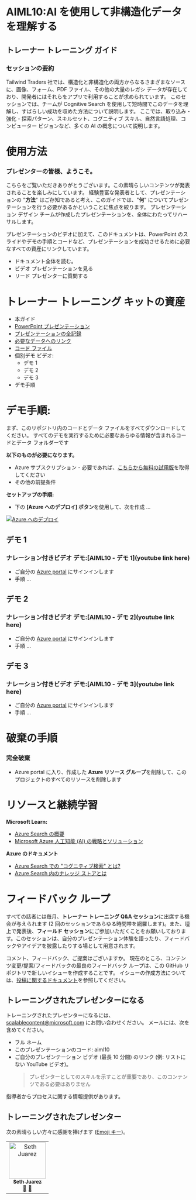 # <a name="aiml10-making-sense-of-your-unstructured-data-with-ai"></a>AIML10:AI を使用して非構造化データを理解する

## <a name="train-the-trainer-guide"></a>トレーナー トレーニング ガイド

### <a name="session-abstract"></a>セッションの要約

Tailwind Traders 社では、構造化と非構造化の両方からなるさまざまなソースに、画像、フォーム、PDF ファイル、その他の大量のレガシ データが存在しており、開発者にはそれらをアプリで利用することが求められています。 このセッションでは、チームが Cognitive Search を使用して短時間でこのデータを理解し、すばらしい成功を収めた方法について説明します。 ここでは、取り込み - 強化 - 探索パターン、スキルセット、コグニティブ スキル、自然言語処理、コンピューター ビジョンなど、多くの AI の概念について説明します。

# <a name="how-to-use"></a>使用方法

### <a name="welcome-presenter"></a>プレゼンターの皆様、ようこそ。

こちらをご覧いただきありがとうございます。この素晴らしいコンテンツが発表されることを楽しみにしています。 経験豊富な発表者として、プレゼンテーションの "**方法**" はご存知であると考え、このガイドでは、"**何**" についてプレゼンテーションを行う必要があるかということに焦点を絞ります。 プレゼンテーション デザイン チームが作成したプレゼンテーションを、全体にわたってリハーサルします。

プレゼンテーションのビデオに加えて、このドキュメントは、PowerPoint のスライドやデモの手順とコードなど、プレゼンテーションを成功させるために必要なすべての資産にリンクしています。

* ドキュメント全体を読む。
* ビデオ プレゼンテーションを見る
* リード プレゼンターに質問する

# <a name="assets-in-train-the-trainer-kit"></a>トレーナー トレーニング キットの資産

* 本ガイド
* [PowerPoint プレゼンテーション](https://globaleventcdn.blob.core.windows.net/assets/aiml/aiml10/AIML10_MakingSenseofYourUnstructuredDatawAI.pptx)
* [プレゼンテーションの全記録]()
* [必要なデータへのリンク]()
* [コード ファイル]()
* 個別デモ ビデオ: 
    * デモ 1
    * デモ 2
    * デモ 3
* デモ手順

# <a name="demo-instructions"></a>デモ手順:

まず、このリポジトリ内のコードとデータ ファイルをすべてダウンロードしてください。 すべてのデモを実行するために必要なあらゆる情報が含まれるコードとデータ フォルダーです

**以下のものが必要になります。**
* Azure サブスクリプション - 必要であれば、[こちらから無料の試用版](https://azure.microsoft.com/en-gb/free/?WT.mc_id=msignitethetour2019-github-aiml10)を取得してください
* その他の前提条件

**セットアップの手順:**
* 下の **[Azure へのデプロイ] ボタン**を使用して、次を作成 ...

[![Azure へのデプロイ](https://azuredeploy.net/deploybutton.png)](https://azuredeploy.net/)


## <a name="demo-1"></a>デモ 1

### <a name="video-demo-with-voice-over-aiml10---demo-1youtube-link-here"></a>ナレーション付きビデオ デモ:[AIML10 - デモ 1](youtube link here)

* ご自分の [Azure portal](https://azure.microsoft.com/en-gb/?WT.mc_id=msignitethetour2019-github-aiml10) にサインインします 
* 手順 ...

## <a name="demo-2"></a>デモ 2

### <a name="video-demo-with-voice-over-aiml10---demo-2youtube-link-here"></a>ナレーション付きビデオ デモ:[AIML10 - デモ 2](youtube link here)

* ご自分の [Azure portal](https://azure.microsoft.com/en-gb/?WT.mc_id=msignitethetour2019-github-aiml10) にサインインします 
* 手順 ...

## <a name="demo-3"></a>デモ 3

### <a name="video-demo-with-voice-over-aiml10---demo-3youtube-link-here"></a>ナレーション付きビデオ デモ:[AIML10 - デモ 3](youtube link here)

* ご自分の [Azure portal](https://azure.microsoft.com/en-gb/?WT.mc_id=msignitethetour2019-github-aiml10) にサインインします 
* 手順 ...

# <a name="teardown-instructions"></a>破棄の手順

### <a name="full-teardown"></a>完全破棄

* Azure portal に入り、作成した **Azure リソース グループ**を削除して、このプロジェクトのすべてのリソースを削除します


# <a name="resources-and-continued-learning"></a>リソースと継続学習

**Microsoft Learn:**
* [Azure Search の概要](https://docs.microsoft.com/en-us/learn/modules/intro-to-azure-search/?WT.mc_id=msignitethetour2019-github-aiml10)
* [Microsoft Azure 人工知能 (AI) の戦略とソリューション](https://docs.microsoft.com/en-us/learn/modules/azure-artificial-intelligence/?WT.mc_id=msignitethetour2019-github-aiml10)

**Azure のドキュメント**
* [Azure Search での "コグニティブ検索" とは?](https://docs.microsoft.com/en-us/azure/search/cognitive-search-concept-intro/?WT.mc_id=msignitethetour2019-github-aiml10)
* [Azure Search 内のナレッジ ストアとは](https://docs.microsoft.com/en-us/azure/search/knowledge-store-concept-intro)


# <a name="feedback-loop"></a>フィードバック ループ

すべての話者には毎月、**トレーナー トレーニング Q&A セッション**に出席する機会が与えられます (2 回のセッションであらゆる時間帯を網羅します)。また、壇上で発表後、**フィールド セッション**にご参加いただくことをお願いしております。このセッションは、自分のプレゼンテーション体験を語ったり、フィードバックやアイデアを披露したりする場として用意されます。 

コメント、フィードバック、ご提案はございますか。 現在のところ、コンテンツ変更/提案/フィードバックの最良のフィードバック ループは、この GitHub リポジトリで新しいイシューを作成することです。 イシューの作成方法については、[投稿に関するドキュメント](https://github.com/microsoft/ignite-learning-paths/blob/master/contributing.md)を参照してください。

## <a name="become-a-trained-presenter"></a>トレーニングされたプレゼンターになる

トレーニングされたプレゼンターになるには、[scalablecontent@microsoft.com](mailto:scalablecontent@microsoft.com) にお問い合わせください。 メールには、次を含めてください。

- フル ネーム
- このプレゼンテーションのコード: aiml10
- ご自分のプレゼンテーション ビデオ (最長 10 分間) のリンク (例: リストにない YouTube ビデオ)。 
  > プレゼンターとしてのスキルを示すことが重要であり、このコンテンツである必要はありません

指導者からプロセスに関する情報提供があります。

## <a name="trained-presenters"></a>トレーニングされたプレゼンター

次の素晴らしい方々に感謝を捧げます ([Emoji キー](https://allcontributors.org/docs/en/emoji-key))。

<!-- ALL-CONTRIBUTORS-LIST:START - Do not remove or modify this section -->
<!-- prettier-ignore -->

<table>
<tr>
    <td align="center"><a href="https://github.com/sethjuarez">
        <img src="https://avatars2.githubusercontent.com/u/115409?s=460&v=4" width="100px;" alt="Seth Juarez"/><br />
        <sub><b>Seth Juarez</b></sub></a><br />
            <a href="Add link to powerpoint here" title="トーク">📢</a>
            <a href="Add link to pull request here" title="ドキュメント">📖</a> 
    </td>
</tr></table>

<!-- ALL-CONTRIBUTORS-LIST:END -->
